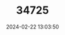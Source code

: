 ---
title: "34725"
category: "Sorbus vexans"
draft: false
date: 2024-02-22 13:03:50
languages:
  English: ["Bloody Whitebeam"]
---